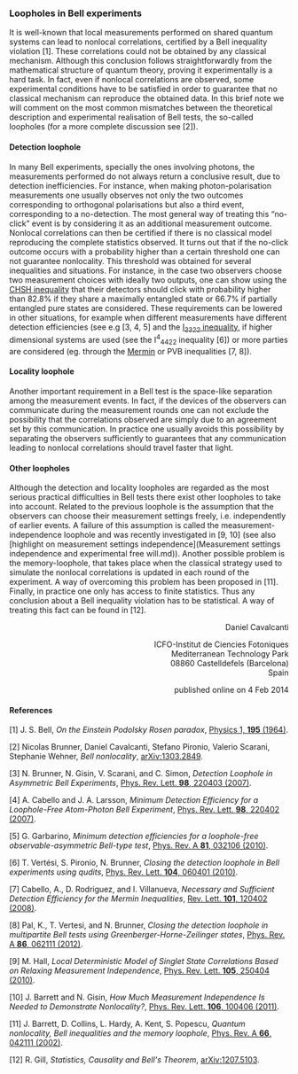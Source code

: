 ### Loopholes in Bell experiments

It is well-known that local measurements performed on shared quantum systems can lead to nonlocal correlations, certified by a Bell inequality violation [1]. These correlations could not be obtained by any classical mechanism.  Although this conclusion follows straightforwardly from the mathematical structure of quantum theory, proving it experimentally is a hard task. In fact, even if nonlocal correlations are observed, some experimental conditions have to be satisfied in order to guarantee that no classical mechanism can reproduce the obtained data. In this brief note we will comment on the most common mismatches between the theoretical description and experimental realisation of Bell tests, the so-called loopholes (for a more complete discussion see [2]).

#### Detection loophole
In many Bell experiments, specially the ones involving photons, the measurements performed do not always return a conclusive result, due to detection inefficiencies. For instance, when making photon-polarisation measurements one usually observes not only the two outcomes corresponding to orthogonal polarisations but also a third event, corresponding to a no-detection. The most general way of treating this “no-click” event is by considering it as an additional measurement outcome. Nonlocal correlations can then be certified if there is no classical model reproducing the complete statistics observed. It turns out that if the no-click outcome occurs with a probability higher than a certain threshold one can not guarantee nonlocality. This threshold was obtained for several inequalities and situations. For instance, in the case two observers choose two measurement choices with ideally two outputs, one can show using the [CHSH inequality](/db/canonical/1) that their detectors should click with probability higher than 82.8% if they share a maximally entangled state or 66.7% if partially entangled pure states are considered. These requirements can be lowered in other situations, for example when different measurements have different detection efficiencies (see e.g [3, 4, 5] and the [I<sub>3322</sub> inequality](/db/canonical/2), if higher dimensional systems are used (see the I<sup>4</sup><sub>4422</sub> inequality [6]) or more parties are considered (eg. through the [Mermin](/db/canonical/4) or PVB inequalities [7, 8]).

#### Locality loophole
Another important requirement in a Bell test is the space-like separation among the measurement events. In fact, if the devices of the observers can communicate during the measurement rounds one can not exclude the possibility that the correlations observed are simply due to an agreement set by this communication. In practice one usually avoids this possibility by separating the observers sufficiently to guarantees that any communication leading to nonlocal correlations should travel faster that light. 

#### Other loopholes
Although the detection and locality loopholes are regarded as the most serious practical difficulties in Bell tests there exist other loopholes to take into account. Related to the previous loophole is the assumption that the observers can choose their measurement settings freely, i.e. independently of earlier events.  A failure of this assumption is called the measurement-independence loophole and was recently investigated in [9, 10] \(see also [highlight on measurement settings independence](Measurement settings independence and experimental free will.md)\). Another possible problem is the memory-loophole, that takes place when the classical strategy used to simulate the nonlocal correlations is updated in each round of the experiment. A way of overcoming this problem has been proposed in [11]. Finally, in practice one only has access to finite statistics. Thus any conclusion about a Bell inequality violation has to be statistical. A way of treating this fact can be found in [12].


<p align="right">
Daniel Cavalcanti<br/>
</p>
<p align="right">
<span class="author_address">
ICFO-Institut de Ciencies Fotoniques<br/>
Mediterranean Technology Park<br/>
08860 Castelldefels (Barcelona)<br/>
Spain
<span/>
</p>

<p align="right">
published online on 4 Feb 2014
</p>

#### References
[1] J. S. Bell, *On the Einstein Podolsky Rosen paradox*, [Physics 1, **195** (1964)](http://www.drchinese.com/David/Bell_Compact.pdf).

[2] Nicolas Brunner, Daniel Cavalcanti, Stefano Pironio, Valerio Scarani, Stephanie Wehner, *Bell nonlocality*, [arXiv:1303.2849](http://www.arxiv.org/abs/1303.2849).

[3] N. Brunner, N. Gisin, V. Scarani, and C. Simon, *Detection Loophole in Asymmetric Bell Experiments*, [Phys. Rev. Lett. **98**, 220403 (2007)](http://dx.doi.org/10.1103/PhysRevLett.98.220403).

[4] A. Cabello and J. A. Larsson, *Minimum Detection Efficiency for a Loophole-Free Atom-Photon Bell Experiment*, [Phys. Rev. Lett. **98**, 220402 (2007)](http://dx.doi.org/10.1103/PhysRevLett.98.220402).

[5] G. Garbarino, *Minimum detection efficiencies for a loophole-free observable-asymmetric Bell-type test*, [Phys. Rev. A **81**, 032106 (2010)](http://dx.doi.org/10.1103/PhysRevA.81.032106).

[6] T. Vertési, S. Pironio, N. Brunner, *Closing the detection loophole in Bell experiments using qudits*, [Phys. Rev. Lett. **104**, 060401 (2010)](http://dx.doi.org/10.1103/PhysRevLett.104.060401).

[7] Cabello, A., D. Rodriguez, and I. Villanueva, *Necessary and Sufficient Detection Efficiency for the Mermin Inequalities*, [Rev. Lett. **101**, 120402 (2008)](http://dx.doi.org/10.1103/PhysRevLett.101.120402).

[8] Pal, K., T. Vertesi, and N. Brunner, *Closing the detection loophole in multipartite Bell tests using Greenberger-Horne-Zeilinger states*, [Phys. Rev. A **86**, 062111 (2012)](http://dx.doi.org/10.1103/PhysRevA.86.062111).

[9] M. Hall, *Local Deterministic Model of Singlet State Correlations Based on Relaxing Measurement Independence*, [Phys. Rev. Lett. **105**, 250404 (2010)](http://dx.doi.org/10.1103/PhysRevLett.105.250404).

[10] J. Barrett and N. Gisin, *How Much Measurement Independence Is Needed to Demonstrate Nonlocality?*, [Phys. Rev. Lett. **106**, 100406 (2011)](http://dx.doi.org/10.1103/PhysRevLett.106.100406).

[11] J. Barrett, D. Collins, L. Hardy, A. Kent, S. Popescu, *Quantum nonlocality, Bell inequalities and the memory loophole*, [Phys. Rev. A **66**, 042111 (2002)](http://dx.doi.org/10.1103/PhysRevA.66.042111).

[12] R. Gill, *Statistics, Causality and Bell's Theorem*, [arXiv:1207.5103](http://www.arxiv.org/abs/1207.5103).
